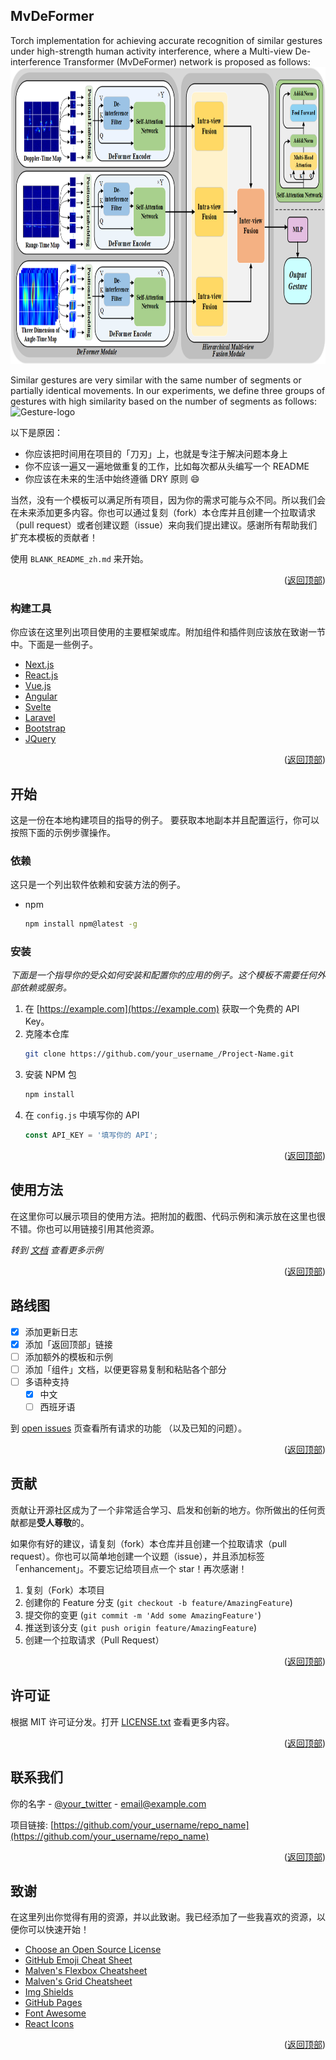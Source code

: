 
<!-- 关于本项目 -->
## MvDeFormer
Torch implementation for achieving accurate recognition of similar gestures under high-strength human activity interference, where a Multi-view De-interference Transformer (MvDeFormer) network is proposed as follows:
<img src="images/MvDeFormer.png" alt="MvDeFormer-logo" width="834" height="475">


Similar gestures are very similar with the same number of segments or partially identical movements. In our experiments, we define three groups of gestures with high similarity based on the number of segments as follows:
![[Gesture]-logo][gesture]

以下是原因：
* 你应该把时间用在项目的「刀刃」上，也就是专注于解决问题本身上
* 你不应该一遍又一遍地做重复的工作，比如每次都从头编写一个 README
* 你应该在未来的生活中始终遵循 DRY 原则 :smile:

当然，没有一个模板可以满足所有项目，因为你的需求可能与众不同。所以我们会在未来添加更多内容。你也可以通过复刻（fork）本仓库并且创建一个拉取请求（pull request）或者创建议题（issue）来向我们提出建议。感谢所有帮助我们扩充本模板的贡献者！

使用 `BLANK_README_zh.md` 来开始。

<p align="right">(<a href="#top">返回顶部</a>)</p>



### 构建工具

你应该在这里列出项目使用的主要框架或库。附加组件和插件则应该放在致谢一节中。下面是一些例子。

* [Next.js](https://nextjs.org/)
* [React.js](https://reactjs.org/)
* [Vue.js](https://vuejs.org/)
* [Angular](https://angular.io/)
* [Svelte](https://svelte.dev/)
* [Laravel](https://laravel.com)
* [Bootstrap](https://getbootstrap.com)
* [JQuery](https://jquery.com)

<p align="right">(<a href="#top">返回顶部</a>)</p>



<!-- 开始 -->
## 开始

这是一份在本地构建项目的指导的例子。
要获取本地副本并且配置运行，你可以按照下面的示例步骤操作。

### 依赖

这只是一个列出软件依赖和安装方法的例子。
* npm
  ```sh
  npm install npm@latest -g
  ```

### 安装

_下面是一个指导你的受众如何安装和配置你的应用的例子。这个模板不需要任何外部依赖或服务。_

1. 在 [https://example.com](https://example.com) 获取一个免费的 API Key。
2. 克隆本仓库
   ```sh
   git clone https://github.com/your_username_/Project-Name.git
   ```
3. 安装 NPM 包
   ```sh
   npm install
   ```
4. 在 `config.js` 中填写你的 API
   ```js
   const API_KEY = '填写你的 API';
   ```

<p align="right">(<a href="#top">返回顶部</a>)</p>



<!-- 使用方法 示例 -->
## 使用方法

在这里你可以展示项目的使用方法。把附加的截图、代码示例和演示放在这里也很不错。你也可以用链接引用其他资源。

_转到 [文档](https://example.com) 查看更多示例_

<p align="right">(<a href="#top">返回顶部</a>)</p>



<!-- 路线图 -->
## 路线图

- [x] 添加更新日志
- [x] 添加「返回顶部」链接
- [ ] 添加额外的模板和示例
- [ ] 添加「组件」文档，以便更容易复制和粘贴各个部分
- [ ] 多语种支持
    - [x] 中文
    - [ ] 西班牙语

到 [open issues](https://github.com/othneildrew/Best-README-Template/issues) 页查看所有请求的功能 （以及已知的问题）。

<p align="right">(<a href="#top">返回顶部</a>)</p>



<!-- 贡献 -->
## 贡献

贡献让开源社区成为了一个非常适合学习、启发和创新的地方。你所做出的任何贡献都是**受人尊敬**的。

如果你有好的建议，请复刻（fork）本仓库并且创建一个拉取请求（pull request）。你也可以简单地创建一个议题（issue），并且添加标签「enhancement」。不要忘记给项目点一个 star！再次感谢！

1. 复刻（Fork）本项目
2. 创建你的 Feature 分支 (`git checkout -b feature/AmazingFeature`)
3. 提交你的变更 (`git commit -m 'Add some AmazingFeature'`)
4. 推送到该分支 (`git push origin feature/AmazingFeature`)
5. 创建一个拉取请求（Pull Request）

<p align="right">(<a href="#top">返回顶部</a>)</p>



<!-- 许可证 -->
## 许可证

根据 MIT 许可证分发。打开 [LICENSE.txt](LICENSE.txt) 查看更多内容。


<p align="right">(<a href="#top">返回顶部</a>)</p>



<!-- 联系我们 -->
## 联系我们

你的名字 - [@your_twitter](https://twitter.com/your_username) - email@example.com

项目链接: [https://github.com/your_username/repo_name](https://github.com/your_username/repo_name)

<p align="right">(<a href="#top">返回顶部</a>)</p>



<!-- 致谢 -->
## 致谢

在这里列出你觉得有用的资源，并以此致谢。我已经添加了一些我喜欢的资源，以便你可以快速开始！

* [Choose an Open Source License](https://choosealicense.com)
* [GitHub Emoji Cheat Sheet](https://www.webpagefx.com/tools/emoji-cheat-sheet)
* [Malven's Flexbox Cheatsheet](https://flexbox.malven.co/)
* [Malven's Grid Cheatsheet](https://grid.malven.co/)
* [Img Shields](https://shields.io)
* [GitHub Pages](https://pages.github.com)
* [Font Awesome](https://fontawesome.com)
* [React Icons](https://react-icons.github.io/react-icons/search)

<p align="right">(<a href="#top">返回顶部</a>)</p>



<!-- MARKDOWN 链接 & 图片 -->
<!-- https://www.markdownguide.org/basic-syntax/#reference-style-links -->
[contributors-shield]: https://img.shields.io/github/contributors/BreakingAwful/Best-README-Template-zh.svg?style=for-the-badge
[contributors-url]: https://github.com/BreakingAwful/Best-README-Template-zh/graphs/contributors
[forks-shield]: https://img.shields.io/github/forks/BreakingAwful/Best-README-Template-zh.svg?style=for-the-badge
[forks-url]: https://github.com/BreakingAwful/Best-README-Template-zh/network/members
[stars-shield]: https://img.shields.io/github/stars/BreakingAwful/Best-README-Template-zh.svg?style=for-the-badge
[stars-url]: https://github.com/BreakingAwful/Best-README-Template-zh/stargazers
[issues-shield]: https://img.shields.io/github/issues/BreakingAwful/Best-README-Template-zh.svg?style=for-the-badge
[issues-url]: https://github.com/BreakingAwful/Best-README-Template-zh/issues
[license-shield]: https://img.shields.io/github/license/BreakingAwful/Best-README-Template-zh.svg?style=for-the-badge
[license-url]: https://github.com/BreakingAwful/Best-README-Template-zh/blob/master/LICENSE.txt
[linkedin-shield]: https://img.shields.io/badge/-LinkedIn-black.svg?style=for-the-badge&logo=linkedin&colorB=555
[linkedin-url]: https://linkedin.com/in/othneildrew
[MvDeFormer]: images/MvDeFormer.png
[Gesture]: images/gesture.png
[ConfusionMatrix]: images/ConfusionMatrix.png
